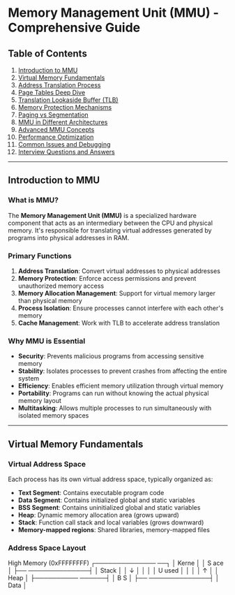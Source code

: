 # Memory Management Unit (MMU) - Comprehensive Guide

## Table of Contents
1. [Introduction to MMU](#introduction-to-mmu)
2. [Virtual Memory Fundamentals](#virtual-memory-fundamentals)
3. [Address Translation Process](#address-translation-process)
4. [Page Tables Deep Dive](#page-tables-deep-dive)
5. [Translation Lookaside Buffer (TLB)](#translation-lookaside-buffer-tlb)
6. [Memory Protection Mechanisms](#memory-protection-mechanisms)
7. [Paging vs Segmentation](#paging-vs-segmentation)
8. [MMU in Different Architectures](#mmu-in-different-architectures)
9. [Advanced MMU Concepts](#advanced-mmu-concepts)
10. [Performance Optimization](#performance-optimization)
11. [Common Issues and Debugging](#common-issues-and-debugging)
12. [Interview Questions and Answers](#interview-questions-and-answers)

---

## Introduction to MMU

### What is MMU?
The **Memory Management Unit (MMU)** is a specialized hardware component that acts as an intermediary between the CPU and physical memory. It's responsible for translating virtual addresses generated by programs into physical addresses in RAM.

### Primary Functions
1. **Address Translation**: Convert virtual addresses to physical addresses
2. **Memory Protection**: Enforce access permissions and prevent unauthorized memory access
3. **Memory Allocation Management**: Support for virtual memory larger than physical memory
4. **Process Isolation**: Ensure processes cannot interfere with each other's memory
5. **Cache Management**: Work with TLB to accelerate address translation

### Why MMU is Essential
- **Security**: Prevents malicious programs from accessing sensitive memory
- **Stability**: Isolates processes to prevent crashes from affecting the entire system
- **Efficiency**: Enables efficient memory utilization through virtual memory
- **Portability**: Programs can run without knowing the actual physical memory layout
- **Multitasking**: Allows multiple processes to run simultaneously with isolated memory spaces

---

## Virtual Memory Fundamentals

### Virtual Address Space
Each process has its own virtual address space, typically organized as:
- **Text Segment**: Contains executable program code
- **Data Segment**: Contains initialized global and static variables
- **BSS Segment**: Contains uninitialized global and static variables
- **Heap**: Dynamic memory allocation area (grows upward)
- **Stack**: Function call stack and local variables (grows downward)
- **Memory-mapped regions**: Shared libraries, memory-mapped files

### Address Space Layout
High Memory (0xFFFFFFFF)
┌──────────────
──┐ │ Kerne
│ │ S
ace │ ├──
──────────────┤
│ Stack │
│ ↓
│ │
│ │ U
used │ │
│
│ ↑ │
│ Heap
│ ├──────────
──────┤ │ B
S │ ├──
──────────────┤
│ Data │
